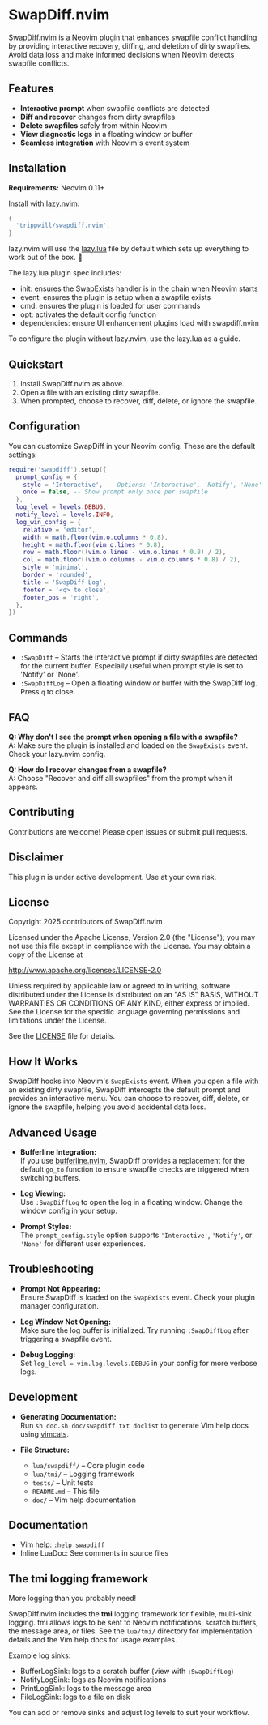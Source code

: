 # SwapDiff.nvim

SwapDiff.nvim is a Neovim plugin that enhances swapfile conflict handling by providing interactive recovery, diffing, and deletion of dirty swapfiles. Avoid data loss and make informed decisions when Neovim detects swapfile conflicts.

## Features

- **Interactive prompt** when swapfile conflicts are detected
- **Diff and recover** changes from dirty swapfiles
- **Delete swapfiles** safely from within Neovim
- **View diagnostic logs** in a floating window or buffer
- **Seamless integration** with Neovim's event system

## Installation

**Requirements:** Neovim 0.11+

Install with [lazy.nvim](https://github.com/folke/lazy.nvim):

```lua
{
  'trippwill/swapdiff.nvim',
}
```

lazy.nvim will use the [lazy.lua](./lazy.lua) file by default which sets up everything to work out of the box. 🤞

The lazy.lua plugin spec includes:
  - init: ensures the SwapExists handler is in the chain when Neovim starts
  - event: ensures the plugin is setup when a swapfile exists
  - cmd: ensures the plugin is loaded for user commands
  - opt: activates the default config function
  - dependencies: ensure UI enhancement plugins load with swapdiff.nvim

To configure the plugin without lazy.nvim, use the lazy.lua as a guide.

## Quickstart

1. Install SwapDiff.nvim as above.
2. Open a file with an existing dirty swapfile.
3. When prompted, choose to recover, diff, delete, or ignore the swapfile.

## Configuration

You can customize SwapDiff in your Neovim config. These are the default settings:

```lua
require('swapdiff').setup({
  prompt_config = {
    style = 'Interactive', -- Options: 'Interactive', 'Notify', 'None'
    once = false, -- Show prompt only once per swapfile
  },
  log_level = levels.DEBUG,
  notify_level = levels.INFO,
  log_win_config = {
    relative = 'editor',
    width = math.floor(vim.o.columns * 0.8),
    height = math.floor(vim.o.lines * 0.8),
    row = math.floor((vim.o.lines - vim.o.lines * 0.8) / 2),
    col = math.floor((vim.o.columns - vim.o.columns * 0.8) / 2),
    style = 'minimal',
    border = 'rounded',
    title = 'SwapDiff Log',
    footer = '<q> to close',
    footer_pos = 'right',
  },
})
```

## Commands

- `:SwapDiff` – Starts the interactive prompt if dirty swapfiles are detected for the current buffer. Especially useful when prompt style is set to 'Notify' or 'None'.
- `:SwapDiffLog` – Open a floating window or buffer with the SwapDiff log. Press `q` to close.

## FAQ

**Q: Why don't I see the prompt when opening a file with a swapfile?**  
A: Make sure the plugin is installed and loaded on the `SwapExists` event. Check your lazy.nvim config.

**Q: How do I recover changes from a swapfile?**  
A: Choose "Recover and diff all swapfiles" from the prompt when it appears.

## Contributing

Contributions are welcome! Please open issues or submit pull requests.


## Disclaimer

This plugin is under active development. Use at your own risk.

## License

Copyright 2025 contributors of SwapDiff.nvim

Licensed under the Apache License, Version 2.0 (the "License");
you may not use this file except in compliance with the License.
You may obtain a copy of the License at

http://www.apache.org/licenses/LICENSE-2.0

Unless required by applicable law or agreed to in writing, software
distributed under the License is distributed on an "AS IS" BASIS,
WITHOUT WARRANTIES OR CONDITIONS OF ANY KIND, either express or implied.
See the License for the specific language governing permissions and
limitations under the License.


See the [LICENSE](LICENSE) file for details.

## How It Works

SwapDiff hooks into Neovim's `SwapExists` event. When you open a file with an existing dirty swapfile, SwapDiff intercepts the default prompt and provides an interactive menu. You can choose to recover, diff, delete, or ignore the swapfile, helping you avoid accidental data loss.

## Advanced Usage

- **Bufferline Integration:**  
  If you use [bufferline.nvim](https://github.com/akinsho/bufferline.nvim), SwapDiff provides a replacement for the default `go_to` function to ensure swapfile checks are triggered when switching buffers.

- **Log Viewing:**  
  Use `:SwapDiffLog` to open the log in a floating window. Change the window config in your setup.

- **Prompt Styles:**  
  The `prompt_config.style` option supports `'Interactive'`, `'Notify'`, or `'None'` for different user experiences.

## Troubleshooting

- **Prompt Not Appearing:**  
  Ensure SwapDiff is loaded on the `SwapExists` event. Check your plugin manager configuration.

- **Log Window Not Opening:**  
  Make sure the log buffer is initialized. Try running `:SwapDiffLog` after triggering a swapfile event.

- **Debug Logging:**  
  Set `log_level = vim.log.levels.DEBUG` in your config for more verbose logs.

## Development

- **Generating Documentation:**  
  Run `sh doc.sh doc/swapdiff.txt doclist` to generate Vim help docs using [vimcats](https://github.com/triptychlabs/vimcats).

- **File Structure:**
  - `lua/swapdiff/` – Core plugin code
  - `lua/tmi/` – Logging framework
  - `tests/` – Unit tests
  - `README.md` – This file
  - `doc/` – Vim help documentation


## Documentation

- Vim help: `:help swapdiff`
- Inline LuaDoc: See comments in source files


## The tmi logging framework

More logging than you probably need!

SwapDiff.nvim includes the **tmi** logging framework for flexible, multi-sink logging. tmi allows logs to be sent to Neovim notifications, scratch buffers, the message area, or files. See the `lua/tmi/` directory for implementation details and the Vim help docs for usage examples.

Example log sinks:
- BufferLogSink: logs to a scratch buffer (view with `:SwapDiffLog`)
- NotifyLogSink: logs as Neovim notifications
- PrintLogSink: logs to the message area
- FileLogSink: logs to a file on disk

You can add or remove sinks and adjust log levels to suit your workflow.
